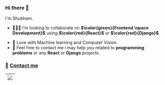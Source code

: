 ### Hi there 👋
I'm Shubham.  

<!-- **Shubham-0a/Shubham-0a** is a ✨ _special_ ✨ repository because its `README.md` (this file) appears on your GitHub profile. -->

<!-- - 🔭 I’m currently looking for project. 🌱 I’m currently learning Computer Vision. -->
 - 🧑‍🤝‍🧑 I’m looking to collaborate on **$\color{green}{Frontend \space Development}$** using **$\color{red}{React}$** or **$\color{red}{Django}$**.       
 <!-- 🤔 I’m looking for help with ...  -->
 - 🌱 Love with Machine learning and Computer Vision.
 - 💬 Feel free to contact me i may help you related to **programming problems** or any **React** or **Django** projects.
### 📩 <a href="mailto:shubhamiit30@gmail.com">Contact me</a>
<!-- 😄 Pronouns: ... -->
<!-- ⚡ Fun fact: ... -->
<!-- $\color{red}{your-text-here}$ -->
<!-- ![](https://komarev.com/ghpvc/?username=shubham-0a) -->

<!--
| <a href="https://github.com/shubham-0a/github-readme-stats"><img align="center" src="https://github-readme-stats.vercel.app/api?username=Shubham-0a&show_ico
ns=true&include_all_commits=true&theme=buefy&hide_border=true" alt="Shubham's github stats" /></a> | <a href="https://github.com/shubham-0a/github-readme-stats"><img align="center" src="https://github-readme-stats.vercel.app/api/top-langs/?username=Shubham-0a&layout=compact&theme=buefy&hide_border=true" /></a> |
| ------------- | ------------- |
-->

| <a href="https://github.com/shubham-0a/github-readme-stats"><img align="center" src="https://github-readme-stats.vercel.app/api/top-langs/?username=Shubham-0a&layout=compact&theme=buefy&hide_border=true" /></a> | 
| ------------- |

<!--
## Some Projects Done By me:

| <a href="https://github.com/Shubham-0a/ACE"><img align="center" src="https://user-images.githubusercontent.com/75657176/209906781-e4e32d63-0385-4737-a7fb-16cd07aeede9.jpg" alt="ACE"></a>| <a href="https://github.com/Shubham-0a/login-dummy-model"><img align="center" src="https://user-images.githubusercontent.com/75657176/209907092-906f832f-de87-4b09-97b2-6762075ff64c.jpg" alt="login dummy"></a>|
| ------------ | ------------ |
-->
